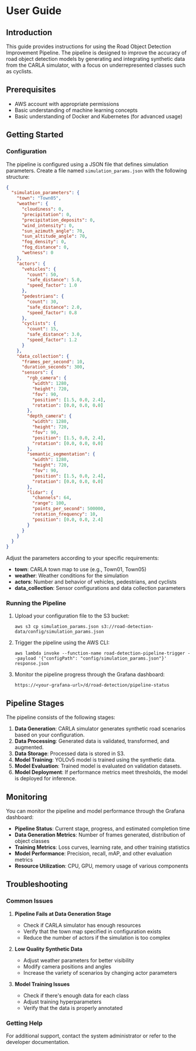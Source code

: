 # User Guide

## Introduction

This guide provides instructions for using the Road Object Detection Improvement Pipeline. The pipeline is designed to improve the accuracy of road object detection models by generating and integrating synthetic data from the CARLA simulator, with a focus on underrepresented classes such as cyclists.

## Prerequisites

- AWS account with appropriate permissions
- Basic understanding of machine learning concepts
- Basic understanding of Docker and Kubernetes (for advanced usage)

## Getting Started

### Configuration

The pipeline is configured using a JSON file that defines simulation parameters. Create a file named `simulation_params.json` with the following structure:

```json
{
  "simulation_parameters": {
    "town": "Town05",
    "weather": {
      "cloudiness": 0,
      "precipitation": 0,
      "precipitation_deposits": 0,
      "wind_intensity": 0,
      "sun_azimuth_angle": 70,
      "sun_altitude_angle": 70,
      "fog_density": 0,
      "fog_distance": 0,
      "wetness": 0
    },
    "actors": {
      "vehicles": {
        "count": 50,
        "safe_distance": 5.0,
        "speed_factor": 1.0
      },
      "pedestrians": {
        "count": 30,
        "safe_distance": 2.0,
        "speed_factor": 0.8
      },
      "cyclists": {
        "count": 15,
        "safe_distance": 3.0,
        "speed_factor": 1.2
      }
    },
    "data_collection": {
      "frames_per_second": 10,
      "duration_seconds": 300,
      "sensors": {
        "rgb_camera": {
          "width": 1280,
          "height": 720,
          "fov": 90,
          "position": [1.5, 0.0, 2.4],
          "rotation": [0.0, 0.0, 0.0]
        },
        "depth_camera": {
          "width": 1280,
          "height": 720,
          "fov": 90,
          "position": [1.5, 0.0, 2.4],
          "rotation": [0.0, 0.0, 0.0]
        },
        "semantic_segmentation": {
          "width": 1280,
          "height": 720,
          "fov": 90,
          "position": [1.5, 0.0, 2.4],
          "rotation": [0.0, 0.0, 0.0]
        },
        "lidar": {
          "channels": 64,
          "range": 100,
          "points_per_second": 500000,
          "rotation_frequency": 10,
          "position": [0.0, 0.0, 2.4]
        }
      }
    }
  }
}
```

Adjust the parameters according to your specific requirements:

- **town**: CARLA town map to use (e.g., Town01, Town05)
- **weather**: Weather conditions for the simulation
- **actors**: Number and behavior of vehicles, pedestrians, and cyclists
- **data_collection**: Sensor configurations and data collection parameters

### Running the Pipeline

1. Upload your configuration file to the S3 bucket:
   ```
   aws s3 cp simulation_params.json s3://road-detection-data/config/simulation_params.json
   ```

2. Trigger the pipeline using the AWS CLI:
   ```
   aws lambda invoke --function-name road-detection-pipeline-trigger --payload '{"configPath": "config/simulation_params.json"}' response.json
   ```

3. Monitor the pipeline progress through the Grafana dashboard:
   ```
   https://<your-grafana-url>/d/road-detection/pipeline-status
   ```

## Pipeline Stages

The pipeline consists of the following stages:

1. **Data Generation**: CARLA simulator generates synthetic road scenarios based on your configuration.
2. **Data Processing**: Generated data is validated, transformed, and augmented.
3. **Data Storage**: Processed data is stored in S3.
4. **Model Training**: YOLOv5 model is trained using the synthetic data.
5. **Model Evaluation**: Trained model is evaluated on validation datasets.
6. **Model Deployment**: If performance metrics meet thresholds, the model is deployed for inference.

## Monitoring

You can monitor the pipeline and model performance through the Grafana dashboard:

- **Pipeline Status**: Current stage, progress, and estimated completion time
- **Data Generation Metrics**: Number of frames generated, distribution of object classes
- **Training Metrics**: Loss curves, learning rate, and other training statistics
- **Model Performance**: Precision, recall, mAP, and other evaluation metrics
- **Resource Utilization**: CPU, GPU, memory usage of various components

## Troubleshooting

### Common Issues

1. **Pipeline Fails at Data Generation Stage**
   - Check if CARLA simulator has enough resources
   - Verify that the town map specified in configuration exists
   - Reduce the number of actors if the simulation is too complex

2. **Low Quality Synthetic Data**
   - Adjust weather parameters for better visibility
   - Modify camera positions and angles
   - Increase the variety of scenarios by changing actor parameters

3. **Model Training Issues**
   - Check if there's enough data for each class
   - Adjust training hyperparameters
   - Verify that the data is properly annotated

### Getting Help

For additional support, contact the system administrator or refer to the developer documentation.
